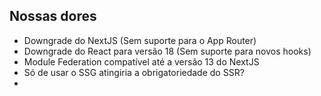 ## Nossas dores
- Downgrade do NextJS (Sem suporte para o App Router)
- Downgrade do React para versão 18 (Sem suporte para novos hooks)
- Module Federation compatível até a versão 13 do NextJS
- Só de usar o SSG atingiria a obrigatoriedade do SSR?
- 
